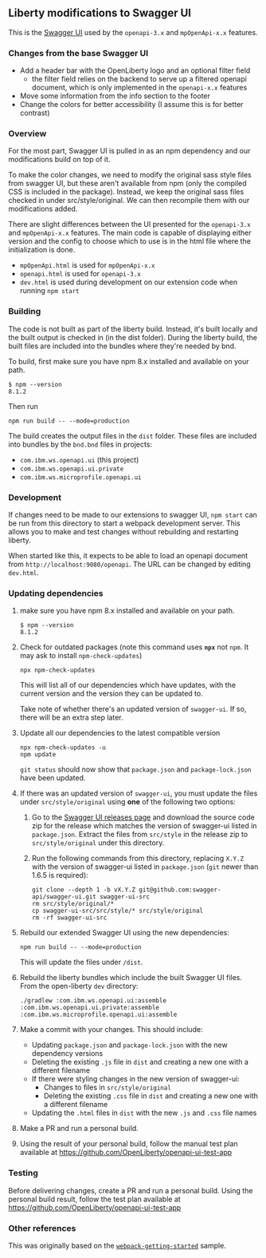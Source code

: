 ## Liberty modifications to Swagger UI

This is the [Swagger UI][swagger-ui] used by the `openapi-3.x` and `mpOpenApi-x.x` features.

### Changes from the base Swagger UI

- Add a header bar with the OpenLiberty logo and an optional filter field
  - the filter field relies on the backend to serve up a filtered openapi document, which is only implemented in the `openapi-x.x` features
- Move some information from the info section to the footer
- Change the colors for better accessibility (I assume this is for better contrast)

### Overview

For the most part, Swagger UI is pulled in as an npm dependency and our modifications build on top of it.

To make the color changes, we need to modify the original sass style files from swagger UI, but these aren't available from npm (only the compiled CSS is included in the package). Instead, we keep the original sass files checked in under src/style/original. We can then recompile them with our modifications added.

There are slight differences between the UI presented for the `openapi-3.x` and `mpOpenApi-x.x` features. The main code is capable of displaying either version and the config to choose which to use is in the html file where the initialization is done.

* `mpOpenApi.html` is used for `mpOpenApi-x.x`
* `openapi.html` is used for `openapi-3.x`
* `dev.html` is used during development on our extension code when running `npm start`

### Building

The code is not built as part of the liberty build. Instead, it's built locally and the built output is checked in (in the dist folder). During the liberty build, the built files are included into the bundles where they're needed by bnd.

To build, first make sure you have npm 8.x installed and available on your path.

```
$ npm --version
8.1.2
```

Then run

```
npm run build -- --mode=production
```

The build creates the output files in the `dist` folder. These files are included into bundles by the `bnd.bnd` files in projects:
* `com.ibm.ws.openapi.ui` (this project)
* `com.ibm.ws.openapi.ui.private`
* `com.ibm.ws.microprofile.openapi.ui`

### Development

If changes need to be made to our extensions to swagger UI, `npm start` can be run from this directory to start a webpack development server. This allows you to make and test changes without rebuilding and restarting liberty.

When started like this, it expects to be able to load an openapi document from `http://localhost:9080/openapi`. The URL can be changed by editing `dev.html`.

### Updating dependencies

1. make sure you have npm 8.x installed and available on your path.

   ```
   $ npm --version
   8.1.2
   ```

1. Check for outdated packages (note this command uses **`npx`** not `npm`. It may ask to install `npm-check-updates`)
   ```
   npx npm-check-updates
   ```

   This will list all of our dependencies which have updates, with the current version and the version they can be updated to.

   Take note of whether there's an updated version of `swagger-ui`. If so, there will be an extra step later.

1. Update all our dependencies to the latest compatible version
   ```
   npx npm-check-updates -u
   npm update
   ```
   
   `git status` should now show that `package.json` and `package-lock.json` have been updated.

1. If there was an updated version of `swagger-ui`, you must update the files under `src/style/original` using **one** of the following two options:

   1. Go to the [Swagger UI releases page][swagger-ui-releases] and download the source code zip for the release which matches the version of swagger-ui listed in `package.json`.
      Extract the files from `src/style` in the release zip to `src/style/original` under this directory.

   1. Run the following commands from this directory, replacing `X.Y.Z` with the version of swagger-ui listed in `package.json` (`git` newer than 1.6.5 is required):

      ```
      git clone --depth 1 -b vX.Y.Z git@github.com:swagger-api/swagger-ui.git swagger-ui-src
      rm src/style/original/*
      cp swagger-ui-src/src/style/* src/style/original
      rm -rf swagger-ui-src
      ```

1. Rebuild our extended Swagger UI using the new dependencies:

   ```
   npm run build -- --mode=production
   ```

   This will update the files under `/dist`.

1. Rebuild the liberty bundles which include the built Swagger UI files. From the open-liberty `dev` directory:
   ```
   ./gradlew :com.ibm.ws.openapi.ui:assemble :com.ibm.ws.openapi.ui.private:assemble :com.ibm.ws.microprofile.openapi.ui:assemble
   ```

1. Make a commit with your changes. This should include:
   * Updating `package.json` and `package-lock.json` with the new dependency versions
   * Deleting the existing `.js` file in `dist` and creating a new one with a different filename
   * If there were styling changes in the new version of swagger-ui:
     * Changes to files in `src/style/original`
     * Deleting the existing `.css` file in `dist` and creating a new one with a different filename
   * Updating the `.html` files in `dist` with the new `.js` and `.css` file names

1. Make a PR and run a personal build.

1. Using the result of your personal build, follow the manual test plan available at https://github.com/OpenLiberty/openapi-ui-test-app

### Testing

Before delivering changes, create a PR and run a personal build. Using the personal build result, follow the test plan available at https://github.com/OpenLiberty/openapi-ui-test-app

### Other references

This was originally based on the [`webpack-getting-started`][webpack-sample] sample.

[swagger-ui]: https://github.com/swagger-api/swagger-ui
[webpack-sample]: https://github.com/swagger-api/swagger-ui/tree/df7749b2fe88c3235a2a7a2c965e8edaaa646356/docs/samples/webpack-getting-started
[swagger-ui-repo]: https://github.com/swagger-api/swagger-ui
[swagger-ui-releases]: https://github.com/swagger-api/swagger-ui/releases
